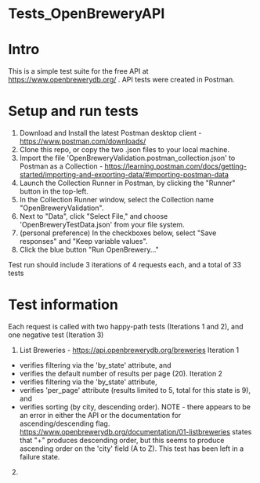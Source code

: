 # Tests_OpenBreweryAPI

# Intro
This is a simple test suite for the free API at https://www.openbrewerydb.org/ . API tests were created in Postman.
# Setup and run tests
1) Download and Install the latest Postman desktop client - https://www.postman.com/downloads/ 
2) Clone this repo, or copy the two .json files to your local machine.
3) Import the file 'OpenBreweryValidation.postman_collection.json' to Postman as a Collection - https://learning.postman.com/docs/getting-started/importing-and-exporting-data/#importing-postman-data
4) Launch the Collection Runner in Postman, by clicking the "Runner" button in the top-left.
5) In the Collection Runner window, select the Collection name "OpenBreweryValidation".
6) Next to "Data", click "Select File," and choose 'OpenBreweryTestData.json' from your file system.
7) (personal preference) In the checkboxes below, select "Save responses" and "Keep variable values".
8) Click the blue button "Run OpenBrewery..."

Test run should include 3 iterations of 4 requests each, and a total of 33 tests

# Test information
Each request is called with two happy-path tests (Iterations 1 and 2), and one negative test (Iteration 3)

1) List Breweries - https://api.openbrewerydb.org/breweries
Iteration 1  
- verifies filtering via the 'by_state' attribute, and 
- verifies the default number of results per page (20).
Iteration 2  
- verifies filtering via the 'by_state' attribute, 
- verifies 'per_page' attribute (results limited to 5, total for this state is 9), and
- verifies sorting (by city, descending order).
NOTE - there appears to be an error in either the API or the documentation for ascending/descending flag. https://www.openbrewerydb.org/documentation/01-listbreweries states that "+" produces descending order, but this seems to produce ascending order on the 'city' field (A to Z). This test has been left in a failure state.

2) 


